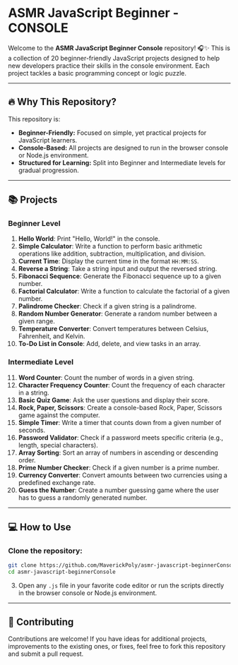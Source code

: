 # ASMR JavaScript Beginner - CONSOLE

Welcome to the **ASMR JavaScript Beginner Console** repository! 🎧✨ This is a collection of 20 beginner-friendly JavaScript projects designed to help new developers practice their skills in the console environment. Each project tackles a basic programming concept or logic puzzle.

---

## 🔥 Why This Repository?
This repository is:
- **Beginner-Friendly:** Focused on simple, yet practical projects for JavaScript learners.
- **Console-Based:** All projects are designed to run in the browser console or Node.js environment.
- **Structured for Learning:** Split into Beginner and Intermediate levels for gradual progression.

---

## 📚 Projects

### Beginner Level
1. **Hello World**: Print "Hello, World!" in the console.
2. **Simple Calculator**: Write a function to perform basic arithmetic operations like addition, subtraction, multiplication, and division.
3. **Current Time**: Display the current time in the format `HH:MM:SS`.
4. **Reverse a String**: Take a string input and output the reversed string.
5. **Fibonacci Sequence**: Generate the Fibonacci sequence up to a given number.
6. **Factorial Calculator**: Write a function to calculate the factorial of a given number.
7. **Palindrome Checker**: Check if a given string is a palindrome.
8. **Random Number Generator**: Generate a random number between a given range.
9. **Temperature Converter**: Convert temperatures between Celsius, Fahrenheit, and Kelvin.
10. **To-Do List in Console**: Add, delete, and view tasks in an array.

### Intermediate Level
11. **Word Counter**: Count the number of words in a given string.
12. **Character Frequency Counter**: Count the frequency of each character in a string.
13. **Basic Quiz Game**: Ask the user questions and display their score.
14. **Rock, Paper, Scissors**: Create a console-based Rock, Paper, Scissors game against the computer.
15. **Simple Timer**: Write a timer that counts down from a given number of seconds.
16. **Password Validator**: Check if a password meets specific criteria (e.g., length, special characters).
17. **Array Sorting**: Sort an array of numbers in ascending or descending order.
18. **Prime Number Checker**: Check if a given number is a prime number.
19. **Currency Converter**: Convert amounts between two currencies using a predefined exchange rate.
20. **Guess the Number**: Create a number guessing game where the user has to guess a randomly generated number.

---

## 💻 How to Use
### Clone the repository:
   ```bash
   git clone https://github.com/MaverickPoly/asmr-javascript-beginnerConsole.git
   cd asmr-javascript-beginnerConsole
   ```

3. Open any `.js` file in your favorite code editor or run the scripts directly in the browser console or Node.js environment.

---

## 🚀 Contributing

Contributions are welcome! If you have ideas for additional projects, improvements to the existing ones, or fixes, feel free to fork this repository and submit a pull request.
